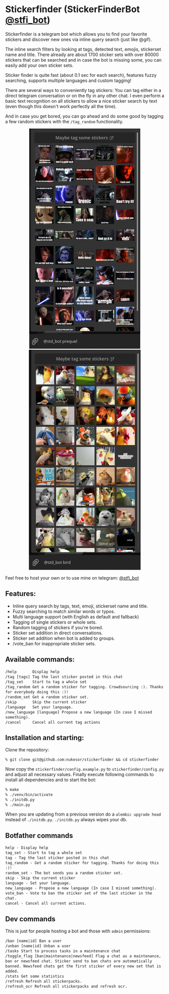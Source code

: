 # Stickerfinder (StickerFinderBot [@stfi_bot](https://t.me/stfi_bot))

Stickerfinder is a telegram bot which allows you to find your favorite stickers and discover new ones via inline query search (just like @gif).

The inline search filters by looking at tags, detected text, emojis, stickerset name and title.
There already are about 1700 sticker sets with over 80000 stickers that can be searched and in case the bot is missing some, you can easily add your own sticker sets.

Sticker finder is quite fast (about 0.1 sec for each search), features fuzzy searching, supports multiple languages and custom tagging!

There are several ways to conveniently tag stickers: You can tag either in a direct telegram conversation or on the fly in any other chat.
I even perform a basic text recognition on all stickers to allow a nice sticker search by text (even though this doesn't work perfectly all the time).

And in case you get bored, you can go ahead and do some good by tagging a few random stickers with the `/tag_random` functionality.

<p align="center">
    <img src="https://raw.githubusercontent.com/Nukesor/images/master/sticker_finder1.png">
    <img src="https://raw.githubusercontent.com/Nukesor/images/master/sticker_finder2.png">
</p>

Feel free to host your own or to use mine on telegram: [@stfi_bot](https://t.me/stfi_bot)

## Features:

- Inline query search by tags, text, emoji, stickerset name and title.
- Fuzzy searching to match similar words or typos.
- Multi language support (with English as default and fallback)
- Tagging of single stickers or whole sets.
- Random tagging of stickers if you're bored.
- Sticker set addition in direct conversations.
- Sticker set addition when bot is added to groups.
- /vote_ban for inappropriate sticker sets.


## Available commands:

    /help       Display help
    /tag [tags] Tag the last sticker posted in this chat
    /tag_set    Start to tag a whole set
    /tag_random Get a random sticker for tagging. Crowdsourcing :). Thanks for everybody doing this :)!
    /random_set Get a random sticker set.
    /skip       Skip the current sticker
    /language   Set your language.
    /new_language [language] Propose a new language (In case I missed something).
    /cancel     Cancel all current tag actions


## Installation and starting:

Clone the repository: 

    % git clone git@github.com:nukesor/stickerfinder && cd stickerfinder

Now copy the `stickerfinder/config.example.py` to `stickerfinder/config.py` and adjust all necessary values.
Finally execute following commands to install all dependencies and to start the bot:

    % make
    % ./venv/bin/activate
    % ./initdb.py
    % ./main.py


When you are updating from a previous version do a `alembic upgrade head` instead of `./initdb.py`. `./initdb.py` always wipes your db.

## Botfather commands

    help - Display help
    tag_set - Start to tag a whole set
    tag - Tag the last sticker posted in this chat
    tag_random - Get a random sticker for tagging. Thanks for doing this :)!
    random_set - The bot sends you a random sticker set.
    skip - Skip the current sticker
    language - Set your language.
    new_language - Propose a new language (In case I missed something).
    vote_ban - Vote to ban the sticker set of the last sticker in the chat.
    cancel - Cancel all current actions.


## Dev commands
This is just for people hosting a bot and those with `admin` permissions:

    /ban [name|id] Ban a user
    /unban [name|id] Unban a user
    /tasks Start to process tasks in a maintenance chat
    /toggle_flag [ban|maintenance|newsfeed] Flag a chat as a maintenance, ban or newsfeed chat. Sticker send to ban chats are automatically banned. Newsfeed chats get the first sticker of every new set that is added.
    /stats Get some statistics
    /refresh Refresh all stickerpacks.
    /refresh_ocr Refresh all stickerpacks and refresh ocr.

